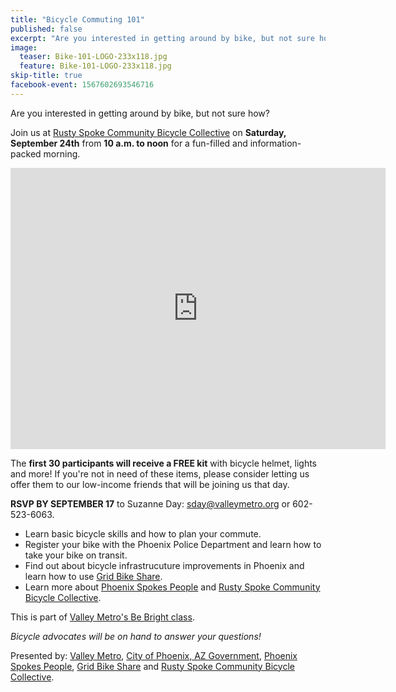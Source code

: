 ```yaml
---
title: "Bicycle Commuting 101"
published: false
excerpt: "Are you interested in getting around by bike, but not sure how?"
image:
  teaser: Bike-101-LOGO-233x118.jpg
  feature: Bike-101-LOGO-233x118.jpg
skip-title: true
facebook-event: 1567602693546716
---
```


Are you interested in getting around by bike, but not sure how?

Join us at [Rusty Spoke Community Bicycle Collective](www.rustyspoke.org) on **Saturday, September 24th** from **10 a.m. to noon** for a fun-filled and information-packed morning.

<iframe src="https://www.google.com/maps/embed?pb=!1m14!1m8!1m3!1d13317.245092527437!2d-112.08429!3d33.441196!3m2!1i1024!2i768!4f13.1!3m3!1m2!1s0x0%3A0xd4027ae4f6e0b7dd!2sRusty+Spoke!5e0!3m2!1sen!2sus!4v1472154529813" width="600" height="450" frameborder="0" style="border:0" allowfullscreen></iframe>

The **first 30 participants will receive a FREE kit** with bicycle helmet, lights and more! If you're not in need of these items, please consider letting us offer them to our low-income friends that will be joining us that day.

**RSVP BY SEPTEMBER 17** to Suzanne Day: [sday@valleymetro.org](mailto:sday@valleymetro.org) or 602-523-6063.

* Learn basic bicycle skills and how to plan your commute.
* Register your bike with the Phoenix Police Department and learn how to take your bike on transit.
* Find out about bicycle infrastrucuture improvements in Phoenix and learn how to use [Grid Bike Share](http://gridbikes.com/).
* Learn more about [Phoenix Spokes People](psp.bike) and [Rusty Spoke Community Bicycle Collective](rustyspoke.org).

This is part of [Valley Metro's Be Bright class](http://bebright.valleymetro.org/programs/details/bike-commuting-101).

*Bicycle advocates will be on hand to answer your questions!*

Presented by: [Valley Metro](http://www.valleymetro.org/), [City of Phoenix, AZ Government](www.phoenix.gov), [Phoenix Spokes People](psp.bike), [Grid Bike Share](http://gridbikes.com/) and [Rusty Spoke Community Bicycle Collective](rustyspoke.org).
